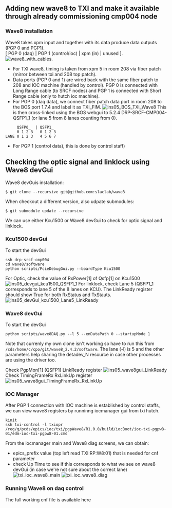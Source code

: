 ## Adding new wave8 to TXI and make it available through already commissioning cmp004 node 
### Wave8 installation 
Wave8 takes xpm input and together with its data produce data outputs (PGP 0 and PGP1).  
[ PGP 0 (daq) | PGP 1 (control/ioc) | xpm (in) | unused ].  
![wave8_with_cables](/psdaq/images/wave8_with_cables.png). 
* For TXI wave8, timing is taken from xpm 5 in room 208 via fiber patch (mirror between txi and 208 top patch). 
* Data ports (PGP 0 and 1) are wired back with the same fiber patch to 208 and IOC machine (handled by control). PGP 0 is connected with Long Range cable (to SRCF nodes) and PGP 1 is connected with Short Range cable (only to hutch ioc machine).   
* For PGP 0 (daq data), we connect fiber patch data port in room 208 to the BOS port 1.7.4 and label it as TXI_FIM. 
![ins05_BOS_TXI_Wave8](/psdaq/images/ins05_BOS_TXI_Wave8.png)
This is then cross-linked using the BOS webgui to 5.2.4 DRP-SRCF-CMP004-QSFP1_1 (or lane 5 from 8 lanes counting from 0).
```
     QSFP0_  | QSFP1_
     0 1 2 3   0 1 2 3
LANE 0 1 2 3   4 5 6 7
```
* For PGP 1 (control data), this is done by control staff)

## Checking the optic signal and linklock using Wave8 devGui
Wave8 devGuis installation:
```
$ git clone --recursive git@github.com:slaclab/wave8
```
When checkout a different version, also udpate submodules:
```
$ git submodule update --recursive
```
We can use either Kcu1500 or Wave8 devGui to check for optic signal and linklock.
### Kcu1500 devGui
To start the devGui
```
ssh drp-srcf-cmp004
cd wave8/software
python scripts/PcieDebugGui.py --boardType Kcu1500
```
For Optic, check the value of RxPower[1] of Qsfp[1] on Kcu1500
![ins05_devgui_kcu1500_QSFP1_1](/psdaq/images/ins05_devgui_kcu1500_QSFP1_1.png)
For linklock, check Lane 5 (QSFP1_1 corresponds to lane 5 of the 8 lanes on KCU). 
The LinkReady register should show True for both RxStatus and TxStauts. 
![ins05_devGui_kcu1500_Lane5_LinkReady](/psdaq/images/ins05_devGui_kcu1500_Lane5_LinkReady.png)
### Wave8 devGui
To start the devGui
```
python scripts/wave8DAQ.py --l 5 --enDataPath 0 --startupMode 1
```
Note that currenly my own clone isn't working so have to run this from `/cds/home/c/cpo/git/wave8_2.4.2/software`. The lane (-l) is 5 and the other parameters help sharing the detadev_N resource in case other processes are using the driver too.

Check PgpMon[1] (QSFP1) LinkReady register
![ins05_wave8gui_LinkReady](/psdaq/images/ins05_wave8gui_LinkReady.png)
Check TimingFrameRx RxLinkUp register
![ins05_wave8gui_TimingFrameRx_RxLinkUp](/psdaq/images/ins05_wave8gui_TimingFrameRx_RxLinkUp.png)
### IOC Manager
After PGP 1 connection with IOC machine is established by control staffs, we can view wave8 registers by runninng iocmanager gui from txi hutch.
```
kinit
ssh txi-control -l txiopr
/reg/g/pcds/epics/ioc/txi/pgpWave8/R1.0.0/build/iocBoot/ioc-txi-pgpw8-01/edm-ioc-txi-pgpw8-01.cmd
```
From the iocmanager main and Wave8 diag screens, we can obtain:
* epics_prefix value (top left read TXI:RP:W8:01) that is needed for cnf parameter
* check Up Time to see if this corresponds to what we see on wave8 devGui (in case we're not sure about the correct lane)
![txi_ioc_wave8_main](/psdaq/images/txi_ioc_wave8_main.png)
![txi_ioc_wave8_diag](/psdaq/images/txi_ioc_wave8_diag.png)
### Running Wave8 on daq control
The full working cnf file is available here 



